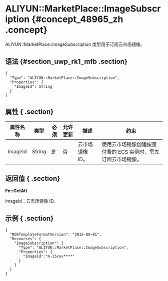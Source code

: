 # ALIYUN::MarketPlace::ImageSubscription {#concept_48965_zh .concept}

ALIYUN::MarketPlace::ImageSubscription 类型用于订阅云市场镜像。

## 语法 {#section_uwp_rk1_mfb .section}

```language-json
{
  "Type": "ALIYUN::MarketPlace::ImageSubscription",
  "Properties": {
    "ImageId": String
  }
}
```

## 属性 { .section}

|属性名称|类型|必须|允许更新|描述|约束|
|----|--|--|----|--|--|
|ImageId|String|是|否|云市场镜像 ID。|使用云市场镜像创建按量付费的 ECS 实例时，需先订阅云市场镜像。|

## 返回值 { .section}

**Fn::GetAtt**

ImageId：云市场镜像 ID。

## 示例 { .section}

```language-json
{
  "ROSTemplateFormatVersion": "2015-09-01",
  "Resources": {
    "ImageSubscription": {
      "Type": "ALIYUN::MarketPlace::ImageSubscription",
      "Properties": {
        "ImageId":"m-25xov****"
      }
    }
  }
}			
```

